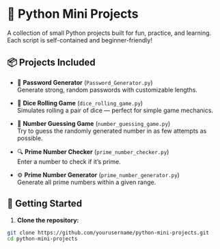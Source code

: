 # 🐍 Python Mini Projects

A collection of small Python projects built for fun, practice, and learning.  
Each script is self-contained and beginner-friendly!

## 📦 Projects Included

- 🔐 **Password Generator** (`Password_Generator.py`)  
  Generate strong, random passwords with customizable lengths.

- 🎲 **Dice Rolling Game** (`dice_rolling_game.py`)  
  Simulates rolling a pair of dice — perfect for simple game mechanics.

- 🧠 **Number Guessing Game** (`number_guessing_game.py`)  
  Try to guess the randomly generated number in as few attempts as possible.

- 🔍 **Prime Number Checker** (`prime_number_checker.py`)  
  Enter a number to check if it’s prime.

- ⚙️ **Prime Number Generator** (`prime_number_generator.py`)  
  Generate all prime numbers within a given range.

## 🚀 Getting Started

1. **Clone the repository:**

```bash
git clone https://github.com/yourusername/python-mini-projects.git
cd python-mini-projects
